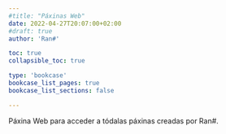 ```yaml
---
#title: "Páxinas Web"
date: 2022-04-27T20:07:00+02:00
#draft: true
author: 'Ran#'

toc: true
collapsible_toc: true

type: 'bookcase'
bookcase_list_pages: true
bookcase_list_sections: false

---
```


Páxina Web para acceder a tódalas páxinas creadas por Ran#.
